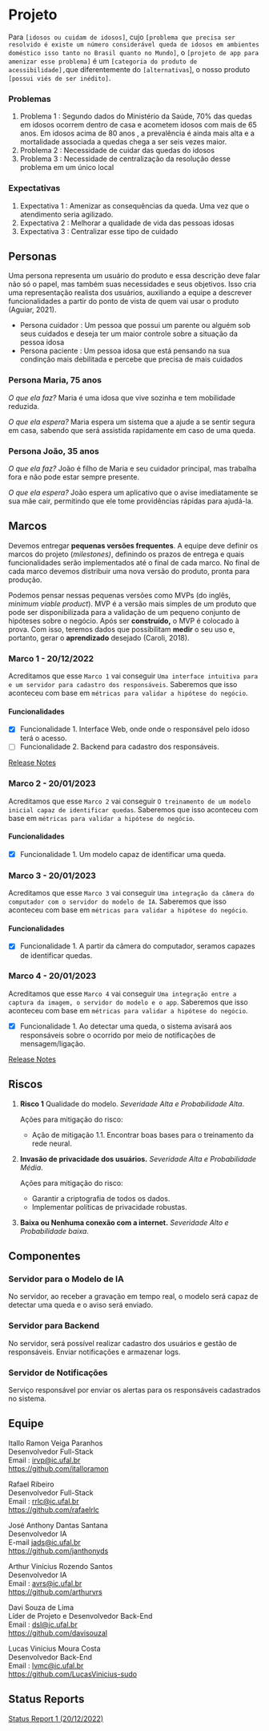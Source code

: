 # Projeto

Para `[idosos ou cuidam de idosos]`, cujo `[problema que precisa ser resolvido é existe um número considerável queda de idosos em ambientes doméstico isso tanto no Brasil quanto no Mundo]`, o `[projeto de app para amenizar esse problema]` é um `[categoria do produto de acessibilidade],`que diferentemente do `[alternativas`], o nosso produto `[possui viés de ser inédito]`.

### Problemas

1) Problema 1 : Segundo dados do Ministério da Saúde,  70% das quedas em idosos ocorrem dentro de casa e acometem idosos com mais de 65 anos. Em idosos acima de 80 anos , a prevalência é ainda mais alta e a mortalidade associada a quedas chega a ser seis vezes maior.
2) Problema 2 : Necessidade de cuidar das quedas do idosos
3) Problema 3 : Necessidade de centralização da resolução desse problema em um único local

### Expectativas

1) Expectativa 1 : Amenizar as consequências da queda. Uma vez que o atendimento seria agilizado.
2) Expectativa 2 : Melhorar a qualidade de vida das pessoas idosas
3) Expectativa 3 : Centralizar esse tipo de cuidado

## Personas

Uma persona representa um usuário do produto e essa descrição deve falar não só o papel, mas também suas necessidades e seus objetivos. Isso cria uma representação realista dos usuários, auxiliando a equipe a descrever funcionalidades a partir do ponto de vista de quem vai usar o produto (Aguiar, 2021).

- Persona cuidador : Um pessoa que possui um parente ou alguém sob seus cuidados e deseja ter um maior controle sobre a situação da pessoa idosa 
- Persona paciente : Um pessoa idosa que está pensando na sua condinção mais debilitada e percebe que precisa de mais cuidados 

### Persona Maria, 75 anos

*O que ela faz?*
Maria é uma idosa que vive sozinha e tem mobilidade reduzida.

*O que ela espera?*
Maria espera um sistema que a ajude a se sentir segura em casa, sabendo que será assistida rapidamente em caso de uma queda.

### Persona João, 35 anos

*O que ela faz?*
João é filho de Maria e seu cuidador principal, mas trabalha fora e não pode estar sempre presente.

*O que ela espera?*
João espera um aplicativo que o avise imediatamente se sua mãe cair, permitindo que ele tome providências rápidas para ajudá-la.

## Marcos

Devemos entregar **pequenas versões frequentes**. A equipe deve definir os marcos do projeto (*milestones)*, definindo os prazos de entrega e quais funcionalidades serão implementados até o final de cada marco. No final de cada marco devemos distribuir uma nova versão do produto, pronta para produção.

Podemos pensar nessas pequenas versões como MVPs (do inglês, *minimum viable product*). MVP é a versão mais simples de um produto que pode ser disponibilizada para a validação de um pequeno conjunto de hipóteses sobre o negócio. Após ser **construído,** o MVP é colocado à prova. Com isso, teremos dados que possibilitam **medir** o seu uso e, portanto, gerar o **aprendizado** desejado (Caroli, 2018).

### Marco 1 - 20/12/2022

Acreditamos que esse `Marco 1` vai conseguir `Uma interface intuitiva para e um servidor para cadastro dos responsáveis`.  Saberemos que isso aconteceu com base em `métricas para validar a hipótese do negócio`.

#### Funcionalidades

- [x] Funcionalidade 1. Interface Web, onde onde o responsável pelo idoso terá o acesso.
- [ ] Funcionalidade 2. Backend para cadastro dos responsáveis.

[Release Notes ](release_notes_1.md)

### Marco 2 - 20/01/2023

Acreditamos que esse `Marco 2` vai conseguir `O treinamento de um modelo inicial capaz de identificar quedas`. Saberemos que isso aconteceu com base em `métricas para validar a hipótese do negócio`.

#### Funcionalidades

- [x] Funcionalidade 1. Um modelo capaz de identificar uma queda.

### Marco 3 - 20/01/2023

Acreditamos que esse `Marco 3` vai conseguir `Uma integração da câmera do computador com o servidor do modelo de IA`. Saberemos que isso aconteceu com base em `métricas para validar a hipótese do negócio`.

#### Funcionalidades

- [x] Funcionalidade 1. A partir da câmera do computador, seramos capazes de identificar quedas.


### Marco 4 - 20/01/2023

Acreditamos que esse `Marco 4` vai conseguir `Uma integração entre a captura da imagem, o servidor do modelo e o app`. Saberemos que isso aconteceu com base em `métricas para validar a hipótese do negócio`.

- [x] Funcionalidade 1. Ao detectar uma queda, o sistema avisará aos responsáveis sobre o ocorrido por meio de notificações de mensagem/ligação.


[Release Notes ](release_notes_1.md)

## Riscos

1. **Risco 1** Qualidade do modelo. *Severidade Alta e Probabilidade Alta*.

   Ações para mitigação do risco:

   * Ação de mitigação 1.1. Encontrar boas bases para o treinamento da rede neural.

2. **Invasão de privacidade dos usuários.** *Severidade Alta e Probabilidade Média*.

   Ações para mitigação do risco:

   * Garantir a criptografia de todos os dados.
   * Implementar políticas de privacidade robustas.

3. **Baixa ou Nenhuma conexão com a internet.** *Severidade Alto e Probabilidade baixa*.


## Componentes

### Servidor para o Modelo de IA
No servidor, ao receber a gravação em tempo real, o modelo será capaz de detectar uma queda e o aviso será enviado.

### Servidor para Backend
No servidor, será possível realizar cadastro dos usuários e gestão de responsáveis. Enviar notificações e armazenar logs.

### Servidor de Notificações
Serviço responsável por enviar os alertas para os responsáveis cadastrados no sistema.

## Equipe

Itallo Ramon Veiga Paranhos <br />
Desenvolvedor Full-Stack <br />
Email : irvp@ic.ufal.br <br />
https://github.com/italloramon

Rafael Ribeiro <br />
Desenvolvedor Full-Stack <br />
Email : rrlc@ic.ufal.br <br />
https://github.com/rafaelrlc

José Anthony Dantas Santana <br />
Desenvolvedor IA <br />
E-mail  jads@ic.ufal.br<br />
https://github.com/janthonyds

Arthur Vinícius Rozendo Santos <br />
Desenvolvedor IA <br />
Email : avrs@ic.ufal.br <br />
https://github.com/arthurvrs

Davi Souza de Lima<br/>
Líder de Projeto e Desenvolvedor Back-End<br />
Email : dsl@ic.ufal.br <br />
https://github.com/davisouzal

Lucas Vinicius Moura Costa <br/>
Desenvolvedor Back-End <br/>
Email : lvmc@ic.ufal.br <br/>
https://github.com/LucasVinicius-sudo

## Status Reports

[Status Report 1 (20/12/2022)](status_report_1.md)
